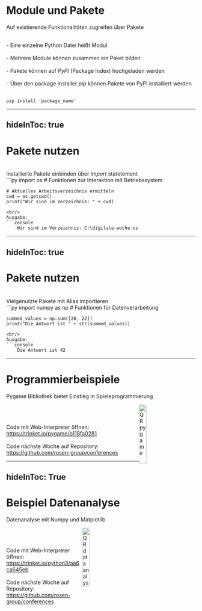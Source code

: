 <style>
    .qr_code {
        position: relative;
        float: right;
        width: 20%;
        margin-right: 10%
    }
</style>

# Module und Pakete
Auf existierende Funktionalitäten zugreifen über Pakete

<br/>
- Eine einzelne Python Datei heißt Modul
<br/>
<br/>
- Mehrere Module können zusammen ein Paket bilden
<br/>
<br/>
- Pakete können auf <em>PyPI</em> (Package Index) hochgeladen werden
<br/>
<br/>
- Über den package installer <em>pip</em> können Pakete von PyPI installiert werden
<br/>
<br/>

```console
pip install 'package_name'
```

---
hideInToc: true
---

# Pakete nutzen
<br/>
Installierte Pakete einbinden über <em>import</em> statetement
<br/>
```py
    import os   # Funktionen zur Interaktion mit Betriebssystem
    
    # Aktuelles Arbeitsverzeichnis ermitteln
    cwd = os.getcwd()
    print("Wir sind im Verzeichnis: " + cwd)
```
<br/>
Ausgabe:
```console
    Wir sind im Verzeichnis: C:\digitale-woche-os
```

---
hideInToc: true
---

# Pakete nutzen
<br/>
Vielgenutzte Pakete mit Alias importieren
<br/>
```py
    import numpy as np   # Funktionen für Datenverarbeitung
    
    summed_values = np.sum([20, 22])
    print("Die Antwort ist " + str(summed_values))
```
<br/>
Ausgabe:
```console
    Die Antwort ist 42
```

---

# Programmierbeispiele
Pygame Bibliothek bietet Einstieg in Spieleprogrammierung

<img src="/qr-code_pygame.png" alt = "QR pygame" class = "qr_code"/>
<br/>
<br/>
<br/>
Code mit Web-Interpreter öffnen: <a href = "https://trinket.io/pygame/b118fa0281"> https://trinket.io/pygame/b118fa0281 </a>

<br/>
<br/>
Code nächste Woche auf Repository: <br/>
 <a href = "https://github.com/rosen-group/conferences"> https://github.com/rosen-group/conferences </a>

---
hideInToc: True
---

# Beispiel Datenanalyse
Datenanalyse mit Numpy und Matplotlib

<img src="/qr-code_data_analysis.png" alt = "QR data analysis" class = "qr_code"/>
<br/>
<br/>
<br/>
Code mit Web-Interpreter öffnen: <a href = "https://trinket.io/python3/aa6ca645eb"> https://trinket.io/python3/aa6ca645eb </a>

<br/>
<br/>
Code nächste Woche auf Repository: <br/>
 <a href = "https://github.com/rosen-group/conferences"> https://github.com/rosen-group/conferences </a>